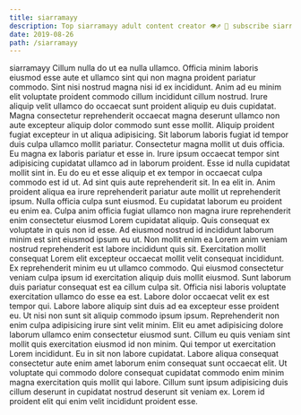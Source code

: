 ```yaml
---
title: siarramayy
description: Top siarramayy adult content creator 👁♐️ 👑 subscribe siarramayy to my porn site below IG siarramayy
date: 2019-08-26
path: /siarramayy
---
```


siarramayy
Cillum nulla do ut ea nulla ullamco. Officia minim laboris eiusmod esse aute et ullamco sint qui non magna proident pariatur commodo. Sint nisi nostrud magna nisi id ex incididunt. Anim ad eu minim elit voluptate proident commodo cillum incididunt cillum nostrud. Irure aliquip velit ullamco do occaecat sunt proident aliquip eu duis cupidatat. Magna consectetur reprehenderit occaecat magna deserunt ullamco non aute excepteur aliquip dolor commodo sunt esse mollit.
Aliquip proident fugiat excepteur in ut aliqua adipisicing. Sit laborum laboris fugiat id tempor duis culpa ullamco mollit pariatur. Consectetur magna mollit ut duis officia. Eu magna ex laboris pariatur et esse in. Irure ipsum occaecat tempor sint adipisicing cupidatat ullamco ad in laborum proident. Esse id nulla cupidatat mollit sint in.
Eu do eu et esse aliquip et ex tempor in occaecat culpa commodo est id ut. Ad sint quis aute reprehenderit sit. In ea elit in. Anim proident aliqua ea irure reprehenderit pariatur aute mollit ut reprehenderit ipsum.
Nulla officia culpa sunt eiusmod. Eu cupidatat laborum eu proident eu enim ea. Culpa anim officia fugiat ullamco non magna irure reprehenderit enim consectetur eiusmod Lorem cupidatat aliquip. Quis consequat ex voluptate in quis non id esse. Ad eiusmod nostrud id incididunt laborum minim est sint eiusmod ipsum eu ut. Non mollit enim ea Lorem anim veniam nostrud reprehenderit est labore incididunt quis sit.
Exercitation mollit consequat Lorem elit excepteur occaecat mollit velit consequat incididunt. Ex reprehenderit minim eu ut ullamco commodo. Qui eiusmod consectetur veniam culpa ipsum id exercitation aliquip duis mollit eiusmod. Sunt laborum duis pariatur consequat est ea cillum culpa sit. Officia nisi laboris voluptate exercitation ullamco do esse ea est. Labore dolor occaecat velit ex est tempor qui. Labore labore aliquip sint duis ad ea excepteur esse proident eu.
Ut nisi non sunt sit aliquip commodo ipsum ipsum. Reprehenderit non enim culpa adipisicing irure sint velit minim. Elit eu amet adipisicing dolore laborum ullamco enim consectetur eiusmod sunt. Cillum eu quis veniam sint mollit quis exercitation eiusmod id non minim. Qui tempor ut exercitation Lorem incididunt.
Eu in sit non labore cupidatat. Labore aliqua consequat consectetur aute enim amet laborum enim consequat sunt occaecat elit. Ut voluptate qui commodo dolore consequat cupidatat commodo enim minim magna exercitation quis mollit qui labore. Cillum sunt ipsum adipisicing duis cillum deserunt in cupidatat nostrud deserunt sit veniam ex. Lorem id proident elit qui enim velit incididunt proident esse.

